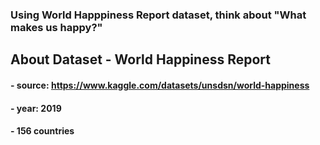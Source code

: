 ### Using World Happpiness Report dataset, think about "What makes us happy?"

## About Dataset - World Happiness Report

#### - source: https://www.kaggle.com/datasets/unsdsn/world-happiness
#### - year: 2019
#### - 156 countries

